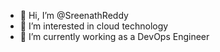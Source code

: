 - 👋 Hi, I’m @SreenathReddy
- 👀 I’m interested in cloud technology 
- 🌱 I’m currently working as a DevOps Engineer


<!---
sreenath361/sreenath361 is a ✨ special ✨ repository because its `README.md` (this file) appears on your GitHub profile.
You can click the Preview link to take a look at your changes.
--->
